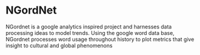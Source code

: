 # NGordNet
NGordnet is a google analytics inspired project and harnesses data processing ideas to model trends. Using the google word data base, NGordnet processes word usage throughout history to plot metrics that give insight to cultural and global phenomenons

